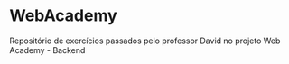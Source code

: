 # WebAcademy
Repositório de exercícios passados pelo professor David no projeto Web Academy - Backend

